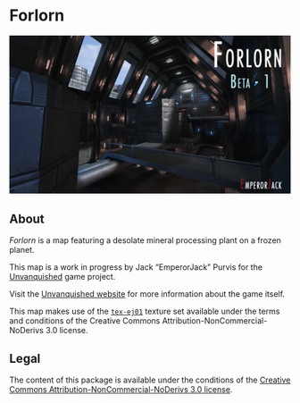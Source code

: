 Forlorn
=======

![Forlorn levelshot](meta/forlorn/forlorn.png)


About
-----

_Forlorn_ is a map featuring a desolate mineral processing plant on a frozen planet.

This map is a work in progress by Jack “EmperorJack” Purvis for the [Unvanquished](https://unvanquished.net) game project.

Visit the [Unvanquished website](https://unvanquished.net/) for more information about the game itself.

This map makes use of the [`tex-ej01`](https://github.com/UnvanquishedAssets/tex-ej01_src.dpkdir) texture set available under the terms and conditions of the Creative Commons Attribution-NonCommercial-NoDerivs 3.0 license.


Legal
-----

The content of this package is available under the conditions of the [Creative Commons Attribution-NonCommercial-NoDerivs 3.0 license](https://creativecommons.org/licenses/by-nc-nd/3.0/).
